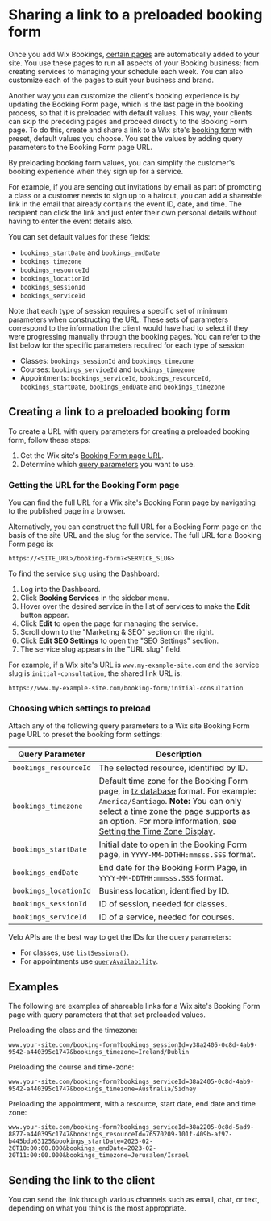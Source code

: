 <!-- This article was published using the Doc Push single-sourcing tool. Any changes to this article MUST be made in the source file. Find it at www.github.com/wix-private/velo-docs.-->

# Sharing a link to a preloaded booking form

Once you add Wix Bookings, [certain pages](https://support.wix.com/en/article/about-wix-bookings-pages#get-details-you-need-from-clients-with-the-booking-form) are automatically added to your site. 
You use these pages to run all aspects of your Booking business; from creating services to managing your schedule each week. 
You can also customize each of the pages to suit your business and brand. 

Another way you can customize the client's booking experience is by updating the Booking Form page, which is the last page in the booking process, so that it is preloaded with default values. This way, your clients can skip the preceding pages and proceed directly to the Booking Form page. To do this, create and share a link to a Wix site's [booking form](https://support.wix.com/en/article/wix-bookings-creating-and-setting-up-your-booking-forms) with preset, default values you choose. You set the values by adding query parameters to the Booking Form page URL.

By preloading booking form values, you can simplify the customer's booking experience when they sign up for a service.

For example, if you are sending out invitations by email as part of promoting a class or a customer needs to sign up to a haircut, you can add a shareable link in the email that already contains the event ID, date, and time. The recipient can click the link and just enter their own personal details without having to enter the event details also.

You can set default values for these fields:

+ `bookings_startDate` and `bookings_endDate`
+ `bookings_timezone`
+ `bookings_resourceId`
+ `bookings_locationId`
+ `bookings_sessionId`
+ `bookings_serviceId`

Note that each type of session requires a specific set of minimum parameters when constructing the URL. These sets of parameters correspond to the information the client would have had to select if they were progressing manually through the booking pages.
You can refer to the list below for the specific parameters required for each type of session

+ Classes: `bookings_sessionId` and `bookings_timezone`
+ Courses:  `bookings_serviceId` and `bookings_timezone`
+ Appointments: `bookings_serviceId`, `bookings_resourceId`, `bookings_startDate`, `bookings_endDate` and `bookings_timezone`

## Creating a link to a preloaded booking form 

To create a URL with query parameters for creating a preloaded booking form, follow these steps:

1. Get the Wix site's [Booking Form page URL](#booking-form-page-url).
2. Determine which [query parameters](#query-parameters) you want to use.

### Getting the URL for the Booking Form page 

You can find the full URL for a Wix site's Booking Form page by navigating to the published page in a browser.

Alternatively, you can construct the full URL for a Booking Form page on the basis of the site URL and the slug for the service.
The full URL for a Booking Form page is:

```url
https://<SITE_URL>/booking-form?<SERVICE_SLUG>
```

To find the service slug using the Dashboard:

1. Log into the Dashboard.
2. Click **Booking Services** in the sidebar menu.
3. Hover over the desired service in the list of services to make the **Edit** button appear.
4. Click **Edit** to open the page for managing the service.
5. Scroll down to the "Marketing & SEO" section on the right.
6. Click **Edit SEO Settings** to open the "SEO Settings" section.
7. The service slug appears in the "URL slug" field.

For example, if a Wix site's URL is `www.my-example-site.com` and the service slug is `initial-consultation`, the shared link URL is:

```url
https://www.my-example-site.com/booking-form/initial-consultation
```

### Choosing which settings to preload  

Attach any of the following query parameters to a Wix site Booking Form page URL to preset the booking form settings:

| Query Parameter | Description |
| --------------- | ----------- |
| `bookings_resourceId`   | The selected resource, identified by ID.|
| `bookings_timezone`     | Default time zone for the Booking Form page, in [tz database](https://en.wikipedia.org/wiki/List_of_tz_database_time_zones) format. For example: `America/Santiago`. **Note:** You can only select a time zone the page supports as an option. For more information, see [Setting the Time Zone Display](https://support.wix.com/en/article/setting-the-time-zone-display-in-wix-bookings).|
| `bookings_startDate`    | Initial date to open in the Booking Form page, in `YYYY-MM-DDTHH:mmsss.SSS` format. |
| `bookings_endDate`      | End date for the Booking Form Page, in `YYYY-MM-DDTHH:mmsss.SSS` format. |
| `bookings_locationId`   | Business location, identified by ID.|
| `bookings_sessionId`    | ID of session, needed for classes. |
| `bookings_serviceId`    | ID of a service, needed for courses.|

Velo APIs are the best way to get the IDs for the query parameters:

+ For classes, use [`listSessions()`](/wix-bookings-v2/sessions/listsessions).
+ For appointments use [`queryAvailability`](/wix-bookings-v2/availabilitycalendar/queryavailability).

## Examples 

The following are examples of shareable links for a Wix site's Booking Form page with query parameters that that set preloaded values.

Preloading the class and the timezone:

```url
www.your-site.com/booking-form?bookings_sessionId=y38a2405-0c8d-4ab9-9542-a440395c1747&bookings_timezone=Ireland/Dublin
```

Preloading the course and time-zone:

```url
www.your-site.com/booking-form?bookings_serviceId=38a2405-0c8d-4ab9-9542-a440395c1747&bookings_timezone=Australia/Sidney
```

Preloading the appointment, with a resource, start date, end date and time zone:

```url
www.your-site.com/booking-form?bookings_serviceId=38a2205-0c8d-5ad9-8877-a440395c1747&bookings_resourceId=76570209-101f-409b-af97-b445bdb63125&bookings_startDate=2023-02-20T10:00:00.000&bookings_endDate=2023-02-20T11:00:00.000&bookings_timezone=Jerusalem/Israel
```

## Sending the link to the client

 You can send the link through various channels such as email, chat, or text, depending on what you think is the most appropriate. 

